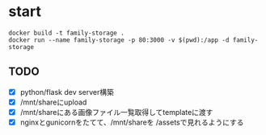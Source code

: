 # start

```
docker build -t family-storage .
docker run --name family-storage -p 80:3000 -v $(pwd):/app -d family-storage
```

## TODO

- [x] python/flask dev server構築
- [x] /mnt/shareにupload
- [x] /mnt/shareにある画像ファイル一覧取得してtemplateに渡す
- [x] nginxとgunicornをたてて、/mnt/shareを /assetsで見れるようにする
